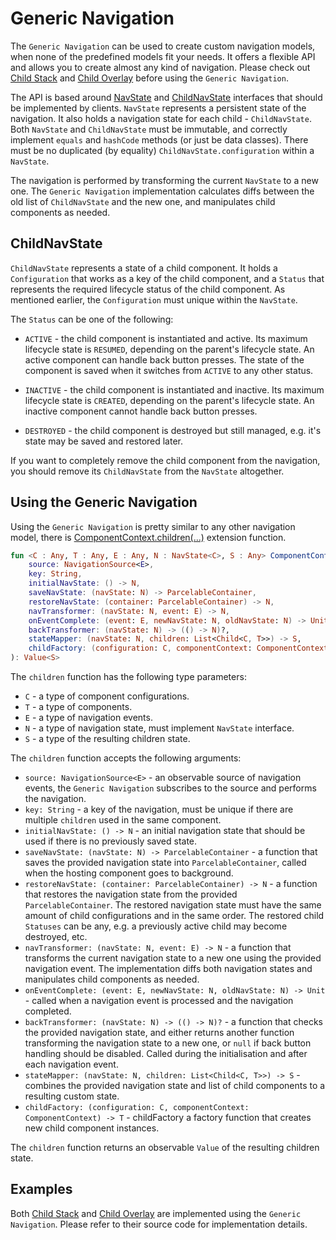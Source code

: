 # Generic Navigation

The `Generic Navigation` can be used to create custom navigation models, when none of the predefined models fit your needs. It offers a flexible API and allows you to create almost any kind of navigation. Please check out [Child Stack](../stack/overview.md) and [Child Overlay](../overlay/overview.md) before using the `Generic Navigation`.

The API is based around [NavState](https://github.com/arkivanov/Decompose/blob/master/decompose/src/commonMain/kotlin/com/arkivanov/decompose/router/children/NavState.kt) and [ChildNavState](https://github.com/arkivanov/Decompose/blob/master/decompose/src/commonMain/kotlin/com/arkivanov/decompose/router/children/ChildNavState.kt) interfaces that should be implemented by clients. `NavState` represents a persistent state of the navigation. It also holds a navigation state for each child - `ChildNavState`. Both `NavState` and `ChildNavState` must be immutable, and correctly implement `equals` and `hashCode` methods (or just be data classes). There must be no duplicated (by equality) `ChildNavState.configuration` within a `NavState`.

The navigation is performed by transforming the current `NavState` to a new one. The `Generic Navigation` implementation calculates diffs between the old list of `ChildNavState` and the new one, and manipulates child components as needed.

## ChildNavState

`ChildNavState` represents a state of a child component. It holds a `Configuration` that works as a key of the child component, and a `Status` that represents the required lifecycle status of the child component. As mentioned earlier, the `Configuration` must unique within the `NavState`.

The `Status` can be one of the following:

* `ACTIVE` - the child component is instantiated and active. Its maximum lifecycle state is `RESUMED`, depending on the parent's lifecycle state. An active component can handle back button presses. The state of the component is saved when it switches from `ACTIVE` to any other status.

* `INACTIVE` - the child component is instantiated and inactive. Its maximum lifecycle state is `CREATED`, depending on the parent's lifecycle state. An inactive component cannot handle back button presses.

* `DESTROYED` - the child component is destroyed but still managed, e.g. it's state may be saved and restored later.

If you want to completely remove the child component from the navigation, you should remove its `ChildNavState` from the `NavState` altogether.

## Using the Generic Navigation

Using the `Generic Navigation` is pretty similar to any other navigation model, there is [ComponentContext.children(...)](https://github.com/arkivanov/Decompose/blob/master/decompose/src/commonMain/kotlin/com/arkivanov/decompose/router/children/ChildrenFactory.kt) extension function.

```kotlin
fun <C : Any, T : Any, E : Any, N : NavState<C>, S : Any> ComponentContext.children(
    source: NavigationSource<E>,
    key: String,
    initialNavState: () -> N,
    saveNavState: (navState: N) -> ParcelableContainer,
    restoreNavState: (container: ParcelableContainer) -> N,
    navTransformer: (navState: N, event: E) -> N,
    onEventComplete: (event: E, newNavState: N, oldNavState: N) -> Unit,
    backTransformer: (navState: N) -> (() -> N)?,
    stateMapper: (navState: N, children: List<Child<C, T>>) -> S,
    childFactory: (configuration: C, componentContext: ComponentContext) -> T,
): Value<S>
```

The `children` function has the following type parameters:

- `C` - a type of component configurations.
- `T` - a type of components.
- `E` - a type of navigation events.
- `N` - a type of navigation state, must implement `NavState` interface.
- `S` - a type of the resulting children state.

The `children` function accepts the following arguments:

- `source: NavigationSource<E>` - an observable source of navigation events, the `Generic Navigation` subscribes to the source and performs the navigation.
- `key: String` - a key of the navigation, must be unique if there are multiple `children` used in the same component.
- `initialNavState: () -> N` - an initial navigation state that should be used if there is no previously saved state.
- `saveNavState: (navState: N) -> ParcelableContainer` - a function that saves the provided navigation state into `ParcelableContainer`, called when the hosting component goes to background.
- `restoreNavState: (container: ParcelableContainer) -> N` - a function that restores the navigation state from the provided `ParcelableContainer`. The restored navigation state must have the same amount of child configurations and in the same order. The restored child `Statuses` can be any, e.g. a previously active child may become destroyed, etc.
- `navTransformer: (navState: N, event: E) -> N` - a function that transforms the current navigation state to a new one using the provided navigation event. The implementation diffs both navigation states and manipulates child components as needed.
- `onEventComplete: (event: E, newNavState: N, oldNavState: N) -> Unit` - called when a navigation event is processed and the navigation completed.
- `backTransformer: (navState: N) -> (() -> N)?` - a function that checks the provided navigation state, and either returns another function transforming the navigation state to a new one, or `null` if back button handling should be disabled. Called during the initialisation and after each navigation event.
- `stateMapper: (navState: N, children: List<Child<C, T>>) -> S` - combines the provided navigation state and list of child components to a resulting custom state.
- `childFactory: (configuration: C, componentContext: ComponentContext) -> T` - childFactory a factory function that creates new child component instances.

The `children` function returns an observable `Value` of the resulting children state.

## Examples

Both [Child Stack](https://github.com/arkivanov/Decompose/blob/master/decompose/src/commonMain/kotlin/com/arkivanov/decompose/router/stack/ChildStackFactory.kt) and [Child Overlay](https://github.com/arkivanov/Decompose/blob/master/decompose/src/commonMain/kotlin/com/arkivanov/decompose/router/overlay/ChildOverlayFactory.kt) are implemented using the `Generic Navigation`. Please refer to their source code for implementation details.
